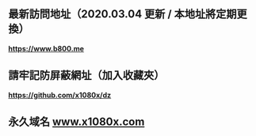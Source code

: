 最新訪問地址（2020.03.04 更新 / 本地址將定期更換）
-
<b>https://www.b800.me</b>

請牢記防屏蔽網址（加入收藏夾）
-
<b>https://github.com/x1080x/dz</b>

永久域名 www.x1080x.com
-
